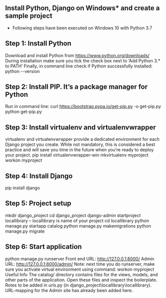 ## Install Python, Django on Windows* and create a sample project
* Following steps have been executed on Windows 10 with Python 3.7
## Step 1: Install Python
Download and install Python from https://www.python.org/downloads/
During installation make sure you tick the check box next to ‘Add Python 3.* to PATH’ 
Finally, in command line check if Python successfully installed: python --version
## Step 2: Install PIP. It’s a package manager for Python
Run in command line:
curl https://bootstrap.pypa.io/get-pip.py -o get-pip.py
python get-pip.py
## Step 3: Install virtualenv and virtualenvwrapper
virtualenv and virtualenvwrapper provide a dedicated environment for each Django project you create. While not mandatory, this is considered a best practice and will save you time in the future when you’re ready to deploy your project. 
pip install virtualenvwrapper-win
mkvirtualenv myproject
workon myproject
## Step 4: Install Django
pip install django
## Step 5: Project setup 
mkdir django_project 
cd django_project
django-admin startproject locallibrary 	– locallibrary is name of your project
cd locallibrary
python manage.py startapp catalog
python manage.py makemigrations
python manage.py migrate

## Step 6: Start application  
python manage.py runserver
Front end URL: http://127.0.0.1:8000/ 
Admin URL: http://127.0.0.1:8000/admin/ 
Note: next time you do runserver, make sure you activate virtual environment using command:
workon myproject
Useful Info
The catalog/ directory contains files for the views, models, and other parts of the application. Open these files and inspect the boilerplate. 
Rotes to be added in urls.py (in django_project\locallibrary\locallibrary). URL-mapping for the Admin site has already been added here.
